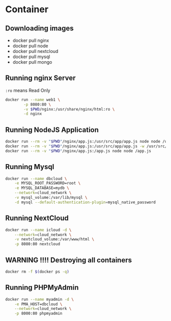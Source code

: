 # Container

## Downloading images

- docker pull nginx
- docker pull node
- docker pull nextcloud
- docker pull mysql
- docker pull mongo

## Running nginx Server

`:ro` means Read Only

```sh
docker run --name web1 \
        -p 8080:80 \
        -v $PWD/nginx:/usr/share/nginx/html:ro \
        -d nginx
```

## Running NodeJS Application

```sh
docker run --rm -v "$PWD"/nginx/app.js:/usr/src/app/app.js node node /usr/src/app/app.js
docker run --rm -v "$PWD"/nginx/app.js:/usr/src/app/app.js -w /usr/src/app/ node app.js
docker run --rm -v "$PWD"/nginx/app.js:/app.js node node /app.js
```

## Running Mysql

```sh
docker run --name dbcloud \
    -e MYSQL_ROOT_PASSWORD=root \
    -e MYSQL_DATABASE=mydb \
    --network=cloud_network \
    -v mysql_volume:/var/lib/mysql \
    -d mysql --default-authentication-plugin=mysql_native_password
```

## Running NextCloud

```sh
docker run --name icloud -d \
    --network=cloud_network \
    -v nextcloud_volume:/var/www/html \
    -p 8080:80 nextcloud
```

## WARNING !!!! Destroying all containers

```sh
docker rm -f $(docker ps -q)
```

## Running PHPMyAdmin

```sh
docker run --name myadmin -d \
    -e PMA_HOST=dbcloud \
    --network=cloud_network \
    -p 8000:80 phpmyadmin
```
